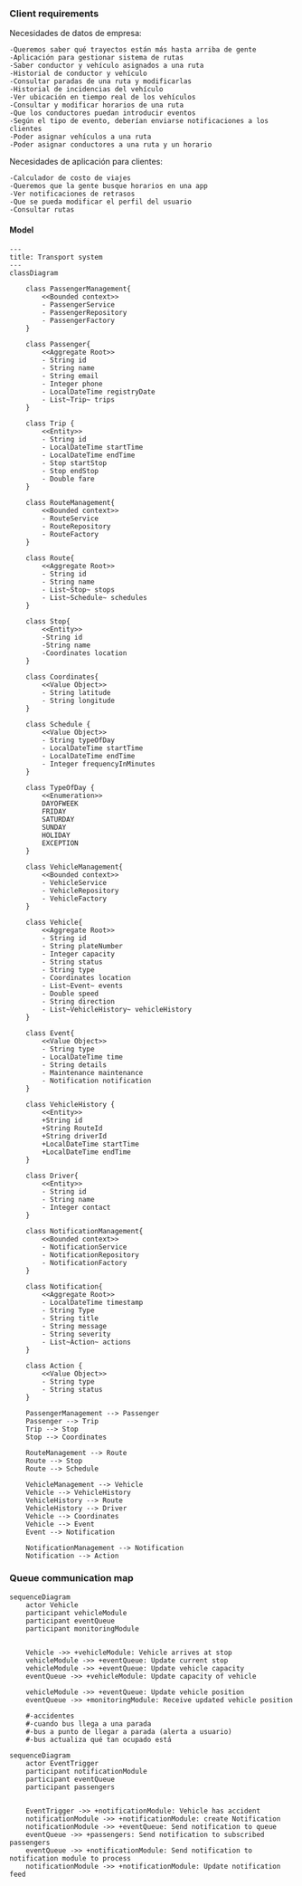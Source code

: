 ### Client requirements

Necesidades de datos de empresa:

    -Queremos saber qué trayectos están más hasta arriba de gente
    -Aplicación para gestionar sistema de rutas
    -Saber conductor y vehículo asignados a una ruta
    -Historial de conductor y vehículo
    -Consultar paradas de una ruta y modificarlas
    -Historial de incidencias del vehículo
    -Ver ubicación en tiempo real de los vehículos
    -Consultar y modificar horarios de una ruta
    -Que los conductores puedan introducir eventos
    -Según el tipo de evento, deberían enviarse notificaciones a los clientes
    -Poder asignar vehículos a una ruta
    -Poder asignar conductores a una ruta y un horario

Necesidades de aplicación para clientes:

    -Calculador de costo de viajes
    -Queremos que la gente busque horarios en una app
    -Ver notificaciones de retrasos
    -Que se pueda modificar el perfil del usuario
    -Consultar rutas


#### Model

```mermaid
---
title: Transport system
---
classDiagram

    class PassengerManagement{
        <<Bounded context>>
        - PassengerService
        - PassengerRepository
        - PassengerFactory
    }

    class Passenger{
        <<Aggregate Root>>
        - String id
        - String name
        - String email
        - Integer phone
        - LocalDateTime registryDate
        - List~Trip~ trips
    }
    
    class Trip {
        <<Entity>>
        - String id
        - LocalDateTime startTime
        - LocalDateTime endTime
        - Stop startStop
        - Stop endStop
        - Double fare
    }
        
    class RouteManagement{
        <<Bounded context>>
        - RouteService
        - RouteRepository
        - RouteFactory
    }
    
    class Route{
        <<Aggregate Root>>
        - String id
        - String name
        - List~Stop~ stops
        - List~Schedule~ schedules
    }
    
    class Stop{
        <<Entity>>
        -String id
        -String name
        -Coordinates location
    }

    class Coordinates{
        <<Value Object>>
        - String latitude
        - String longitude
    }
    
    class Schedule {
        <<Value Object>>
        - String typeOfDay
        - LocalDateTime startTime
        - LocalDateTime endTime
        - Integer frequencyInMinutes
    }
    
    class TypeOfDay {
        <<Enumeration>>
        DAYOFWEEK
        FRIDAY
        SATURDAY
        SUNDAY
        HOLIDAY
        EXCEPTION
    }

    class VehicleManagement{
        <<Bounded context>>
        - VehicleService
        - VehicleRepository
        - VehicleFactory
    }
    
    class Vehicle{
        <<Aggregate Root>>
        - String id
        - String plateNumber
        - Integer capacity
        - String status
        - String type
        - Coordinates location
        - List~Event~ events
        - Double speed
        - String direction
        - List~VehicleHistory~ vehicleHistory
    }

    class Event{
        <<Value Object>>
        - String type
        - LocalDateTime time
        - String details
        - Maintenance maintenance
        - Notification notification
    }

    class VehicleHistory {
        <<Entity>>
        +String id
        +String RouteId
        +String driverId
        +LocalDateTime startTime
        +LocalDateTime endTime
    }

    class Driver{
        <<Entity>>
        - String id
        - String name
        - Integer contact
    }

    class NotificationManagement{
        <<Bounded context>>
        - NotificationService
        - NotificationRepository
        - NotificationFactory
    }

    class Notification{
        <<Aggregate Root>>
        - LocalDateTime timestamp
        - String Type
        - String title
        - String message
        - String severity
        - List~Action~ actions
    }

    class Action {
        <<Value Object>>
        - String type
        - String status
    }
    
    PassengerManagement --> Passenger
    Passenger --> Trip
    Trip --> Stop
    Stop --> Coordinates
    
    RouteManagement --> Route
    Route --> Stop
    Route --> Schedule
    
    VehicleManagement --> Vehicle
    Vehicle --> VehicleHistory
    VehicleHistory --> Route
    VehicleHistory --> Driver
    Vehicle --> Coordinates
    Vehicle --> Event
    Event --> Notification
    
    NotificationManagement --> Notification
    Notification --> Action

```

### Queue communication map

```mermaid
sequenceDiagram
    actor Vehicle
    participant vehicleModule
    participant eventQueue
    participant monitoringModule


    Vehicle ->> +vehicleModule: Vehicle arrives at stop
    vehicleModule ->> +eventQueue: Update current stop
    vehicleModule ->> +eventQueue: Update vehicle capacity
    eventQueue ->> +vehicleModule: Update capacity of vehicle

    vehicleModule ->> +eventQueue: Update vehicle position
    eventQueue ->> +monitoringModule: Receive updated vehicle position
    
    #-accidentes
    #-cuando bus llega a una parada
    #-bus a punto de llegar a parada (alerta a usuario)
    #-bus actualiza qué tan ocupado está
```

```mermaid
sequenceDiagram
    actor EventTrigger
    participant notificationModule
    participant eventQueue
    participant passengers


    EventTrigger ->> +notificationModule: Vehicle has accident
    notificationModule ->> +notificationModule: create Notification
    notificationModule ->> +eventQueue: Send notification to queue
    eventQueue ->> +passengers: Send notification to subscribed passengers
    eventQueue ->> +notificationModule: Send notification to notification module to process
    notificationModule ->> +notificationModule: Update notification feed
```